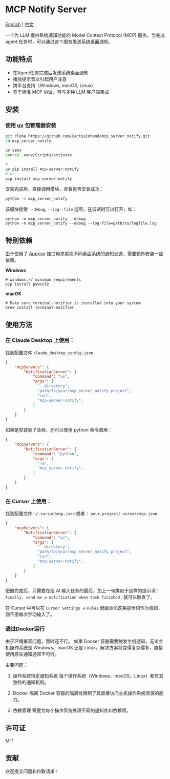 # MCP Notify Server

[English](README.md) | [中文](README.zh.md)

一个为 LLM 提供系统通知功能的 Model Context Protocol (MCP) 服务。当完成 agent 任务时，可以通过这个服务发送系统桌面通知。

## 功能特点

- 在Agent任务完成后发送系统桌面通知
- 播放提示音以引起用户注意
- 跨平台支持（Windows, macOS, Linux）
- 基于标准 MCP 协议，可与多种 LLM 客户端集成

## 安装

### 使用 [uv](https://docs.astral.sh/uv/) 包管理器安装

```bash
git clone https://github.com/Cactusinhand/mcp_server_notify.git
cd mcp_server_notify

uv venv
source .venv/Scripts/activate

#
uv pip install mcp-server-notify
# or
pip install mcp-server-notify
```

安装完成后，直接调用模块，查看是否安装成功：
```bash
python -m mcp_server_notify
```
该模块接受 `--debug`, `--log--file` 选项，在调试时可以打开，如：
```shell
python -m mcp_server_notify --debug
python -m mcp_server_notify --debug --log-file=path/to/logfile.log
```

## 特别依赖
由于使用了 [Apprise](https://github.com/caronc/apprise) 接口用来实现不同桌面系统的通知发送，需要额外安装一些依赖。

**Windows**
```shell
# windows:// minimum requirements
pip install pywin32
```

**macOS**
```shell
# Make sure terminal-notifier is installed into your system
brew install terminal-notifier
```


## 使用方法

### 在 Claude Desktop 上使用：

找到配置文件 `claude_desktop_config.json`
```json
{
    "mcpServers": {
        "NotificationServer": {
            "command": "uv",
            "args": [
              "--directory",
              "path/to/your/mcp_server_notify project",
              "run",
              "mcp-server-notify",
            ]
        }
    }
}
```

如果是安装到了全局，还可以使用 python 命令调用：
```json
{
    "mcpServers": {
        "NotificationServer": {
            "command": "python",
            "args": [
              "-m",
              "mcp_server_notify",
            ]
        }
    }
}
```

### 在 Cursor 上使用：
找到配置文件 `~/.cursor/mcp.json` 或者： `your_project/.cursor/mcp.json`
```json
{
    "mcpServers": {
        "NotificationServer": {
            "command": "uv",
            "args": [
              "--directory",
              "path/to/your/mcp_server_notify project",
              "run",
              "mcp-server-notify",
            ]
        }
    }
}
```

配置完成后，只需要在给 AI 输入任务的最后，加上一句类似于这样的提示词：`finally, send me a notification when task finished.` 就可以触发了。

在 Cursor 中可以在 `Cursor Settings` -> `Rules` 里面添加这条提示词作为规则，则不用每次手动输入了。


### 通过Docker运行

由于环境兼容问题，暂时还不行。
如果 Docker 容器需要触发主机通知，无论主机操作系统是 Windows、macOS 还是 Linux，解决方案将变得复杂得多，直接使用原生通知通常不可行。

主要问题：
1. 操作系统特定通知系统
每个操作系统（Windows、macOS、Linux）都有其独特的通知机制。

2. Docker 隔离
Docker 容器的隔离性限制了其直接访问主机操作系统资源的能力。

3. 依赖管理
需要为每个操作系统处理不同的通知库和依赖项。


## 许可证

MIT

## 贡献

欢迎提交问题和拉取请求！ 